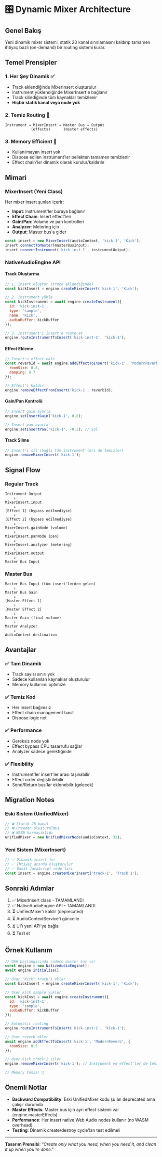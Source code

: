 # 🎛️ Dynamic Mixer Architecture

## Genel Bakış

Yeni dinamik mixer sistemi, statik 20 kanal sınırlamasını kaldırıp tamamen ihtiyaç bazlı (on-demand) bir routing sistemi kurar.

## Temel Prensipler

### 1. Her Şey Dinamik ✅
- Track eklendiğinde MixerInsert oluşturulur
- Instrument yüklendiğinde MixerInsert'e bağlanır
- Track silindiğinde tüm kaynaklar temizlenir
- **Hiçbir statik kanal veya node yok**

### 2. Temiz Routing 🔗
```
Instrument → MixerInsert → Master Bus → Output
            (effects)      (master effects)
```

### 3. Memory Efficient 💾
- Kullanılmayan insert yok
- Dispose edilen instrument'ler bellekten tamamen temizlenir
- Effect chain'ler dinamik olarak kurulur/kaldırılır

## Mimari

### MixerInsert (Yeni Class)

Her mixer insert şunları içerir:
- **Input**: Instrument'ler buraya bağlanır
- **Effect Chain**: Insert effect'leri
- **Gain/Pan**: Volume ve pan kontrolleri
- **Analyzer**: Metering için
- **Output**: Master bus'a gider

```javascript
const insert = new MixerInsert(audioContext, 'kick-1', 'Kick');
insert.connectToMaster(masterBusInput);
insert.connectInstrument('kick-inst-1', instrumentOutput);
```

### NativeAudioEngine API

#### Track Oluşturma
```javascript
// 1. Insert oluştur (track eklendiğinde)
const kickInsert = engine.createMixerInsert('kick-1', 'Kick');

// 2. Instrument yükle
const kickInstrument = await engine.createInstrument({
  id: 'kick-inst-1',
  type: 'sample',
  name: 'Kick',
  audioBuffer: kickBuffer
});

// 3. Instrument'i insert'e route et
engine.routeInstrumentToInsert('kick-inst-1', 'kick-1');
```

#### Effect Ekleme
```javascript
// Insert'e effect ekle
const reverbId = await engine.addEffectToInsert('kick-1', 'ModernReverb', {
  roomSize: 0.8,
  damping: 0.7
});

// Effect'i kaldır
engine.removeEffectFromInsert('kick-1', reverbId);
```

#### Gain/Pan Kontrolü
```javascript
// Insert gain ayarla
engine.setInsertGain('kick-1', 0.8);

// Insert pan ayarla
engine.setInsertPan('kick-1', -0.3); // Sol
```

#### Track Silme
```javascript
// Insert'i sil (bağlı tüm instrument'leri de temizler)
engine.removeMixerInsert('kick-1');
```

## Signal Flow

### Regular Track
```
Instrument Output
    ↓
MixerInsert.input
    ↓
[Effect 1] (bypass edilmediyse)
    ↓
[Effect 2] (bypass edilmediyse)
    ↓
MixerInsert.gainNode (volume)
    ↓
MixerInsert.panNode (pan)
    ↓
MixerInsert.analyzer (metering)
    ↓
MixerInsert.output
    ↓
Master Bus Input
```

### Master Bus
```
Master Bus Input (tüm insert'lerden gelen)
    ↓
Master Bus Gain
    ↓
[Master Effect 1]
    ↓
[Master Effect 2]
    ↓
Master Gain (final volume)
    ↓
Master Analyzer
    ↓
AudioContext.destination
```

## Avantajlar

### ✅ Tam Dinamik
- Track sayısı sınırı yok
- Sadece kullanılan kaynaklar oluşturulur
- Memory kullanımı optimize

### ✅ Temiz Kod
- Her insert bağımsız
- Effect chain management basit
- Dispose logic net

### ✅ Performance
- Gereksiz node yok
- Effect bypass CPU tasarrufu sağlar
- Analyzer sadece gerektiğinde

### ✅ Flexibility
- Instrument'ler insert'ler arası taşınabilir
- Effect order değiştirilebilir
- Send/Return bus'lar eklenebilir (gelecek)

## Migration Notes

### Eski Sistem (UnifiedMixer)
```javascript
// ❌ Statik 28 kanal
// ❌ Önceden oluşturulmuş
// ❌ WASM karmaşıklığı
unifiedMixer = new UnifiedMixerNode(audioContext, 32);
```

### Yeni Sistem (MixerInsert)
```javascript
// ✅ Dinamik insert'ler
// ✅ İhtiyaç anında oluşturulur
// ✅ Basit JavaScript node'ları
const insert = engine.createMixerInsert('track-1', 'Track 1');
```

## Sonraki Adımlar

1. ✅ MixerInsert class - TAMAMLANDI
2. ✅ NativeAudioEngine API - TAMAMLANDI
3. ⏳ UnifiedMixer'ı kaldır (deprecated)
4. ⏳ AudioContextService'i güncelle
5. ⏳ UI'ı yeni API'ye bağla
6. ⏳ Test et

## Örnek Kullanım

```javascript
// DAW başlangıcında sadece master bus var
const engine = new NativeAudioEngine();
await engine.initialize();

// User "Kick" track'i ekler
const kickInsert = engine.createMixerInsert('kick-1', 'Kick');

// User kick sample yükler
const kickInst = await engine.createInstrument({
  id: 'kick-inst-1',
  type: 'sample',
  audioBuffer: kickBuffer
});

// Automatic routing
engine.routeInstrumentToInsert('kick-inst-1', 'kick-1');

// User reverb ekler
await engine.addEffectToInsert('kick-1', 'ModernReverb', {
  roomSize: 0.5
});

// User kick track'i siler
engine.removeMixerInsert('kick-1'); // Instrument ve effect'ler de temizlenir

// Memory temiz! 🎉
```

## Önemli Notlar

- **Backward Compatibility**: Eski UnifiedMixer kodu şu an deprecated ama çalışır durumda
- **Master Effects**: Master bus için ayrı effect sistemi var (engine.masterEffects)
- **Performance**: Her insert native Web Audio nodes kullanır (no WASM overhead)
- **Testing**: Dinamik create/destroy cycle'ları test edilmeli

---

**Tasarım Prensibi**: *"Create only what you need, when you need it, and clean it up when you're done."*
